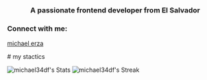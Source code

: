 <h3 align="center">A passionate frontend developer from El Salvador</h3>

<h3 align="left">Connect with me:</h3>
<p align="left">
  
[michael erza](https://www.michaelpage.com.ph/sites/michaelpage.com.ph/files/2022-06/Software%20Developer.jpg)
</p>
# my stactics 
<!---
michael34df/michael34df is a ✨ special ✨ repository because its `README.md` (this file) appears on your GitHub profile.
You can click the Preview link to take a look at your changes.
--->

![michael34df's Stats](https://github-readme-stats.vercel.app/api?username=michael34df&theme=gotham&show_icons=true&hide_border=true&count_private=false)
![michael34df's Streak](https://github-readme-streak-stats.herokuapp.com/?user=michael34df&theme=gotham&hide_border=true)
